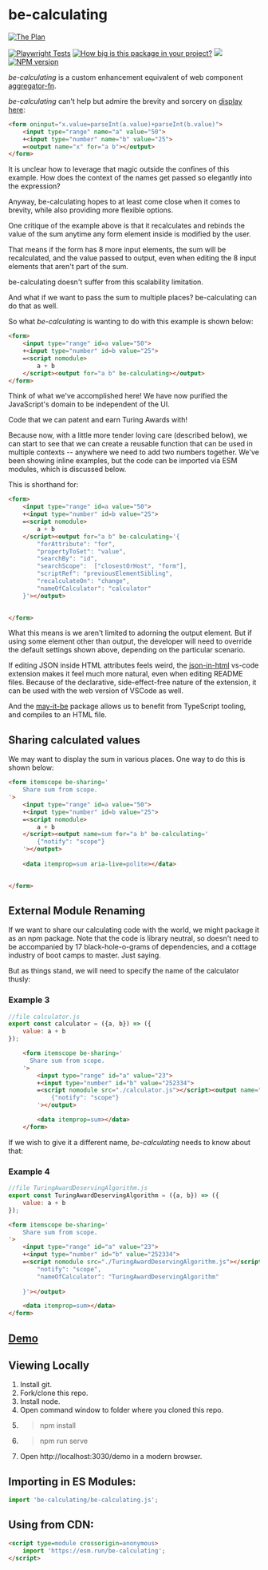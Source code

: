 # be-calculating 

[![The Plan](https://www.berfrois.com/uploads/2011/06/rr3.jpg)](https://www.berfrois.com/2011/06/wile-e-coyote-pursues-road-runner/)

[![Playwright Tests](https://github.com/bahrus/be-calculating/actions/workflows/CI.yml/badge.svg?branch=baseline)](https://github.com/bahrus/be-calculating/actions/workflows/CI.yml)
[![How big is this package in your project?](https://img.shields.io/bundlephobia/minzip/be-calculating?style=for-the-badge)](https://bundlephobia.com/result?p=be-calculating)
<img src="http://img.badgesize.io/https://cdn.jsdelivr.net/npm/be-calculating?compression=gzip">
[![NPM version](https://badge.fury.io/js/be-calculating.png)](http://badge.fury.io/js/be-calculating)


*be-calculating* is a custom enhancement equivalent of web component [aggregator-fn](https://github.com/bahrus/aggregator-fn).

*be-calculating* can't help but admire the brevity and sorcery on [display here](https://developer.mozilla.org/en-US/docs/Web/HTML/Element/output):

```html
<form oninput="x.value=parseInt(a.value)+parseInt(b.value)">
    <input type="range" name="a" value="50">
    +<input type="number" name="b" value="25">
    =<output name="x" for="a b"></output>
</form>
```


It is unclear how to leverage that magic outside the confines of this example. How does the context of the names get passed so elegantly into the expression?

Anyway, be-calculating hopes to at least come close when it comes to brevity, while also providing more flexible options.

One critique of the example above is that it recalculates and rebinds the value of the sum anytime any form element inside is modified by the user.

That means if the form has 8 more input elements, the sum will be recalculated, and the value passed to output, even when editing the 8 input elements that aren't part of the sum.

be-calculating doesn't suffer from this scalability limitation.

And what if we want to pass the sum to multiple places?  be-calculating can do that as well.

So what *be-calculating* is wanting to do with this example is shown below:

```html
<form>
    <input type="range" id=a value="50">
    +<input type="number" id=b value="25">
    =<script nomodule>
        a + b
    </script><output for="a b" be-calculating></output>
</form>
```

Think of what we've accomplished here!  We have now purified the JavaScript's domain to be independent of the UI.  

Code that we can patent and earn Turing Awards with!

Because now, with a little more tender loving care (described below), we can start to see that we can create a reusable function that can be used in multiple contexts -- anywhere we need to add two numbers together. We've been showing inline examples, but the code can be imported via ESM modules, which is discussed below.

This is shorthand for:

```html
<form>
    <input type="range" id=a value="50">
    +<input type="number" id=b value="25">
    =<script nomodule>
        a + b
    </script><output for="a b" be-calculating='{
        "forAttribute": "for",
        "propertyToSet": "value",
        "searchBy": "id",
        "searchScope":  ["closestOrHost", "form"],
        "scriptRef": "previousElementSibling",
        "recalculateOn": "change",
        "nameOfCalculator": "calculator"
    }'></output>

    
</form>
```

What this means is we aren't limited to adorning the output element.  But if using some element other than output, the developer will need to override the default settings shown above, depending on the particular scenario.

If editing JSON inside HTML attributes feels weird, the [json-in-html](https://marketplace.visualstudio.com/items?itemName=andersonbruceb.json-in-html) vs-code extension makes it feel much more natural, even when editing README files.  Because of the declarative, side-effect-free nature of the extension, it can be used with the web version of VSCode as well.

And the [may-it-be](https://github.com/bahrus/may-it-be) package allows us to benefit from TypeScript tooling, and compiles to an HTML file.

## Sharing calculated values

We may want to display the sum in various places.  One way to do this is shown below:

```html
<form itemscope be-sharing='
    Share sum from scope.
'>
    <input type="range" id=a value="50">
    +<input type="number" id=b value="25">
    =<script nomodule>
        a + b
    </script><output name=sum for="a b" be-calculating='
        {"notify": "scope"}
    '></output>
        
    <data itemprop=sum aria-live=polite></data>

    
</form>
```

## External Module Renaming

If we want to share our calculating code with the world, we might package it as an npm package.  Note that the code is library neutral, so doesn't need to be accompanied by 17 black-hole-o-grams of dependencies, and a cottage industry of boot camps to master.  Just saying.

But as things stand, we will need to specify the name of the calculator thusly:

### Example 3

```JavaScript
//file calculator.js
export const calculator = ({a, b}) => ({
    value: a + b
});
```

```html
    <form itemscope be-sharing='
      Share sum from scope.
    '>
        <input type="range" id="a" value="23">
        +<input type="number" id="b" value="252334">
        =<script nomodule src="./calculator.js"></script><output name="sum" for="a b" be-calculating='
            {"notify": "scope"}
        '></output>

        <data itemprop=sum></data>
    </form>
```

If we wish to give it a different name, *be-calculating* needs to know about that:

### Example 4

```JavaScript
//file TuringAwardDeservingAlgorithm.js
export const TuringAwardDeservingAlgorithm = ({a, b}) => ({
    value: a + b
});
```

```html
<form itemscope be-sharing='
    Share sum from scope.
'>
    <input type="range" id="a" value="23">
    +<input type="number" id="b" value="252334">
    =<script nomodule src="./TuringAwardDeservingAlgorithm.js"></script><output name="sum" for="a b" be-calculating='{
        "notify": "scope",
        "nameOfCalculator": "TuringAwardDeservingAlgorithm"
        
    }'></output>

    <data itemprop=sum></data>
</form>
```

## [Demo](https://codepen.io/bahrus/pen/NWMjxYV)

## Viewing Locally

1.  Install git.
2.  Fork/clone this repo.
3.  Install node.
4.  Open command window to folder where you cloned this repo.
5.  > npm install
6.  > npm run serve
7.  Open http://localhost:3030/demo in a modern browser.

## Importing in ES Modules:

```JavaScript
import 'be-calculating/be-calculating.js';

```

## Using from CDN:

```html
<script type=module crossorigin=anonymous>
    import 'https://esm.run/be-calculating';
</script>
```

